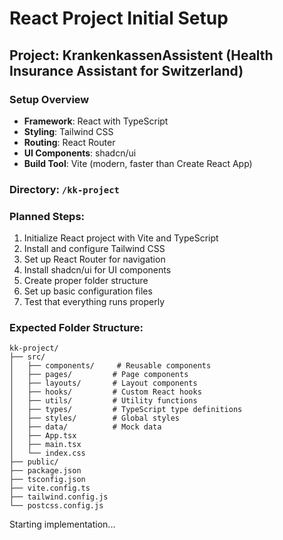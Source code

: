 # React Project Initial Setup

## Project: KrankenkassenAssistent (Health Insurance Assistant for Switzerland)

### Setup Overview
- **Framework**: React with TypeScript
- **Styling**: Tailwind CSS
- **Routing**: React Router
- **UI Components**: shadcn/ui
- **Build Tool**: Vite (modern, faster than Create React App)

### Directory: `/kk-project`

### Planned Steps:
1. Initialize React project with Vite and TypeScript
2. Install and configure Tailwind CSS
3. Set up React Router for navigation
4. Install shadcn/ui for UI components
5. Create proper folder structure
6. Set up basic configuration files
7. Test that everything runs properly

### Expected Folder Structure:
```
kk-project/
├── src/
│   ├── components/     # Reusable components
│   ├── pages/         # Page components
│   ├── layouts/       # Layout components
│   ├── hooks/         # Custom React hooks
│   ├── utils/         # Utility functions
│   ├── types/         # TypeScript type definitions
│   ├── styles/        # Global styles
│   ├── data/          # Mock data
│   ├── App.tsx
│   ├── main.tsx
│   └── index.css
├── public/
├── package.json
├── tsconfig.json
├── vite.config.ts
├── tailwind.config.js
└── postcss.config.js
```

Starting implementation...